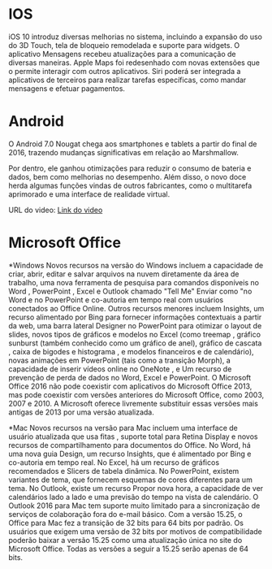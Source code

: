 # IOS

iOS 10 introduz diversas melhorias no sistema, incluindo a expansão do uso do 3D Touch,
tela de bloqueio remodelada e suporte para widgets. O aplicativo Mensagens recebeu atualizações para a comunicação de diversas 
maneiras. Apple Maps foi redesenhado com novas extensões que o permite interagir com outros aplicativos. Siri poderá ser
integrada a aplicativos de terceiros para realizar tarefas específicas, como mandar mensagens e efetuar pagamentos.


# Android

O Android 7.0 Nougat chega aos smartphones e tablets a partir do final de 2016, trazendo mudanças significativas 
em relação ao Marshmallow.

Por dentro, ele ganhou otimizações para reduzir o consumo de bateria e dados, bem como melhorias no desempenho. 
Além disso, o novo doce herda algumas funções vindas de outros fabricantes, como o multitarefa aprimorado e uma 
interface de realidade virtual.

URL do video: [Link do video](https://youtu.be/Pq-K-mPYvFA)



# Microsoft Office
 
 *Windows 
Novos recursos na versão do Windows incluem a capacidade de criar, abrir, editar e salvar arquivos na nuvem diretamente 
da área de trabalho, uma nova ferramenta de pesquisa para comandos disponíveis no Word , PowerPoint , 
Excel e Outlook chamado "Tell Me" Enviar como "no Word e no PowerPoint e co-autoria em tempo real com usuários 
conectados ao Office Online. Outros recursos menores incluem Insights, um recurso alimentado por Bing para fornecer 
informações contextuais a partir da web, uma barra lateral Designer no PowerPoint para otimizar o layout de slides, 
novos tipos de gráficos e modelos no Excel (como treemap , gráfico sunburst (também conhecido como um gráfico de anel), 
gráfico de cascata , caixa de bigodes e histograma , e modelos financeiros e de calendário), 
novas animações em PowerPoint (tais como a transição Morph), a capacidade de inserir vídeos online no OneNote , 
e Um recurso de prevenção de perda de dados no Word, Excel e PowerPoint.
O Microsoft Office 2016 não pode coexistir com aplicativos do Microsoft Office 2013, mas pode coexistir com versões anteriores 
do Microsoft Office, como 2003, 2007 e 2010. A Microsoft oferece livremente substituir essas versões mais antigas de 2013 
por uma versão atualizada. 

*Mac 
Novos recursos na versão para Mac incluem uma interface de usuário atualizada que usa fitas , suporte total para Retina Display 
e novos recursos de compartilhamento para documentos do Office.
No Word, há uma nova guia Design, um recurso Insights, que é alimentado por Bing e co-autoria em tempo real. 
No Excel, há um recurso de gráficos recomendados e Slicers de tabela dinâmica. No PowerPoint, existem variantes de tema, 
que fornecem esquemas de cores diferentes para um tema. No Outlook, existe um recurso Propor nova hora, 
a capacidade de ver calendários lado a lado e uma previsão do tempo na vista de calendário.
O Outlook 2016 para Mac tem suporte muito limitado para a sincronização de serviços de colaboração fora do e-mail básico.
Com a versão 15.25, o Office para Mac fez a transição de 32 bits para 64 bits por padrão. 
Os usuários que exigem uma versão de 32 bits por motivos de compatibilidade poderão baixar a versão 15.25 como uma 
atualização única no site do Microsoft Office. Todas as versões a seguir a 15.25 serão apenas de 64 bits.
